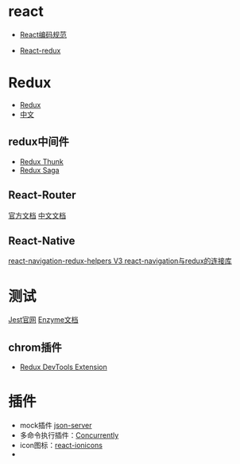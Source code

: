 # react
* [React编码规范](https://github.com/JasonBoy/javascript/tree/master/react)

* [React-redux](https://react-redux.js.org/introduction/quick-start)

# Redux
* [Redux](https://github.com/reduxjs/redux)
* [中文](https://www.redux.org.cn/)

## redux中间件
* [Redux Thunk](https://github.com/reduxjs/redux-thunk)
* [Redux Saga](https://redux-saga-in-chinese.js.org/)

## React-Router
[官方文档](https://reacttraining.com/react-router/)
[中文文档](http://react-guide.github.io/react-router-cn/docs/Introduction.html)

## React-Native
[react-navigation-redux-helpers V3 react-navigation与redux的连接库](https://github.com/react-navigation/react-navigation-redux-helpers)

# 测试
[Jest官网](https://jestjs.io/zh-Hans/)
[Enzyme文档](https://airbnb.io/enzyme/docs/api/shallow.html)

## chrom插件
* [Redux DevTools Extension](https://github.com/zalmoxisus/redux-devtools-extension)

# 插件
* mock插件 [json-server](https://github.com/typicode/json-server)
* 多命令执行插件：[Concurrently](https://github.com/kimmobrunfeldt/concurrently)
* icon图标：[react-ionicons](https://zamarrowski.github.io/react-ionicons/)
*
